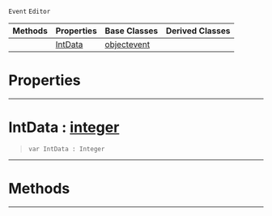  `Event` `Editor`



|Methods|Properties|Base Classes|Derived Classes|
|---|---|---|---|
| |[IntData](rotationbasisgizmoinitializationevent.md#intdata-zilch-engine-docu)|[objectevent](objectevent.md)| |


 #  Properties


---  
 #  IntData : [integer](../nada_base_types/integer.md)

> 
> ```TS:Nada
> var IntData : Integer


---  
 #  Methods


---  
 

 